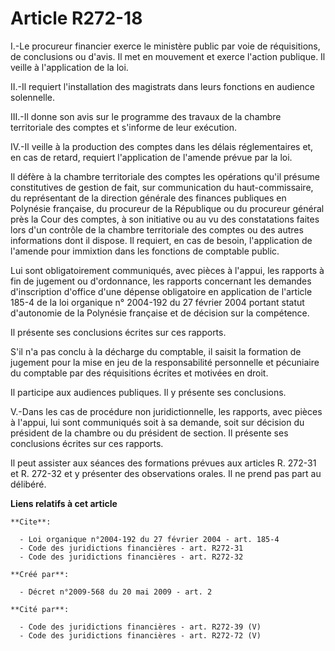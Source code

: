 # Article R272-18

I.-Le procureur financier exerce le ministère public par voie de réquisitions, de conclusions ou d'avis. Il met en mouvement
et exerce l'action publique. Il veille à l'application de la loi. 

II.-Il requiert l'installation des magistrats dans leurs fonctions en audience solennelle. 

III.-Il donne son avis sur le programme des travaux de la chambre territoriale des comptes et s'informe de leur exécution. 

IV.-Il veille à la production des comptes dans les délais réglementaires et, en cas de retard, requiert l'application de
l'amende prévue par la loi. 

Il défère à la chambre territoriale des comptes les opérations qu'il présume constitutives de gestion de fait, sur
communication du haut-commissaire, du représentant de la direction générale des finances publiques en Polynésie française, du
procureur de la République ou du procureur général près la Cour des comptes, à son initiative ou au vu des constatations
faites lors d'un contrôle de la chambre territoriale des comptes ou des autres informations dont il dispose. Il requiert, en
cas de besoin, l'application de l'amende pour immixtion dans les fonctions de comptable public. 

Lui sont obligatoirement communiqués, avec pièces à l'appui, les rapports à fin de jugement ou d'ordonnance, les rapports
concernant les demandes d'inscription d'office d'une dépense obligatoire en application de l'article 185-4 de la loi
organique n° 2004-192 du 27 février 2004 portant statut d'autonomie de la Polynésie française et de décision sur la
compétence. 

Il présente ses conclusions écrites sur ces rapports.

S'il n'a pas conclu à la décharge du comptable, il saisit la formation de jugement pour la mise en jeu de la responsabilité
personnelle et pécuniaire du comptable par des réquisitions écrites et motivées en droit. 

Il participe aux audiences publiques. Il y présente ses conclusions.

V.-Dans les cas de procédure non juridictionnelle, les rapports, avec pièces à l'appui, lui sont communiqués soit à sa
demande, soit sur décision du président de la chambre ou du président de section. Il présente ses conclusions écrites sur ces
rapports. 

Il peut assister aux séances des formations prévues aux articles R. 272-31 et R. 272-32 et y présenter des observations
orales. Il ne prend pas part au délibéré.

**Liens relatifs à cet article**

	**Cite**:

	  - Loi organique n°2004-192 du 27 février 2004 - art. 185-4
	  - Code des juridictions financières - art. R272-31
	  - Code des juridictions financières - art. R272-32

	**Créé par**:

	  - Décret n°2009-568 du 20 mai 2009 - art. 2

	**Cité par**:

	  - Code des juridictions financières - art. R272-39 (V)
	  - Code des juridictions financières - art. R272-72 (V)
